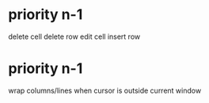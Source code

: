 priority n-1
============
delete cell
delete row
edit cell
insert row

priority n-1
============
wrap columns/lines when cursor is outside current window
